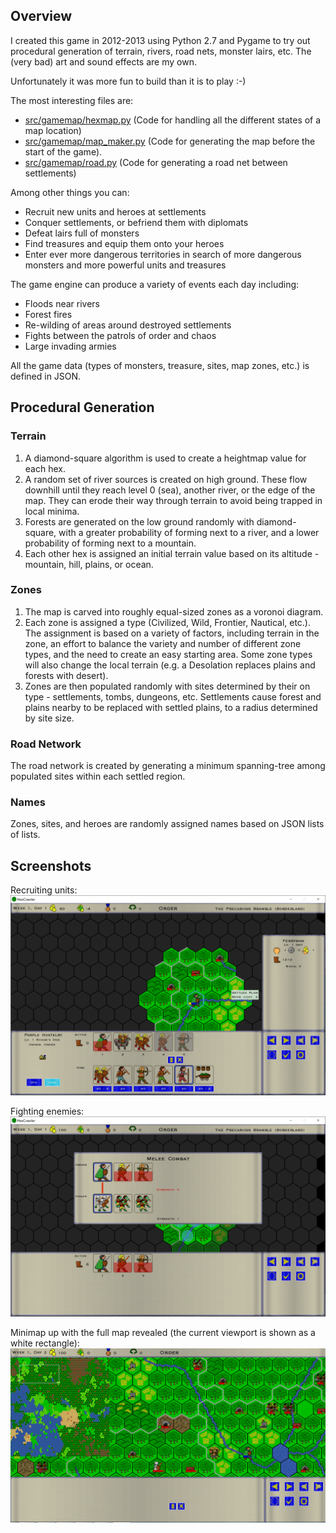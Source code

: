 ## Overview
I created this game in 2012-2013 using Python 2.7 and Pygame to try out procedural generation of terrain, rivers, road nets, monster lairs, etc. The (very bad) art and sound effects are my own.

Unfortunately it was more fun to build than it is to play :-) 

The most interesting files are:
* [src/gamemap/hexmap.py](https://github.com/cfmcdonald-78/Hexcrawler/blob/master/src/gamemap/hexmap.py) (Code for handling all the different states of a map location)
* [src/gamemap/map_maker.py](https://github.com/cfmcdonald-78/Hexcrawler/blob/master/src/gamemap/map_maker.py) (Code for generating the map before the start of the game).
* [src/gamemap/road.py](https://github.com/cfmcdonald-78/Hexcrawler/blob/master/src/gamemap/road.py) (Code for generating a road net between settlements)

Among other things you can:
* Recruit new units and heroes at settlements
* Conquer settlements, or befriend them with diplomats
* Defeat lairs full of monsters
* Find treasures and equip them onto your heroes
* Enter ever more dangerous territories in search of more dangerous monsters and more powerful units and treasures

The game engine can produce a variety of events each day including:
* Floods near rivers
* Forest fires
* Re-wilding of areas around destroyed settlements
* Fights between the patrols of order and chaos
* Large invading armies 

All the game data (types of monsters, treasure, sites, map zones, etc.) is defined in JSON. 

## Procedural Generation

### Terrain
1. A diamond-square algorithm is used to create a heightmap value for each hex.
1. A random set of river sources is created on high ground. These flow downhill until they reach level 0 (sea), another river, or the edge of the map. They can erode their way through terrain to avoid being trapped in local minima. 
1. Forests are generated on the low ground randomly with diamond-square, with a greater probability of forming next to a river, and a lower probability of forming next to a mountain.
1. Each other hex is assigned an initial terrain value based on its altitude - mountain, hill, plains, or ocean.

### Zones
1. The map is carved into roughly equal-sized zones as a voronoi diagram. 
1. Each zone is assigned a type (Civilized, Wild, Frontier, Nautical, etc.). The assignment is based on a variety of factors, including terrain in the zone, an effort to balance the variety and number of different zone types, and the need to create an easy starting area. Some zone types will also change the local terrain (e.g. a Desolation replaces plains and forests with desert).
1. Zones are then populated randomly with sites determined by their on type - settlements, tombs, dungeons, etc. Settlements cause forest and plains nearby to be replaced with settled plains, to a radius determined by site size. 

### Road Network

The road network is created by generating a minimum spanning-tree among populated sites within each settled region. 

### Names

Zones, sites, and heroes are randomly assigned names based on JSON lists of lists. 

## Screenshots
Recruiting units:
![Recruiting units](https://github.com/cfmcdonald-78/Hexcrawler/blob/master/src/images/recruiting.png)

Fighting enemies:
![Fighting enemies](https://github.com/cfmcdonald-78/Hexcrawler/blob/master/src/images/combat.png)

Minimap up with the full map revealed (the current viewport is shown as a white rectangle):
![Minimap](https://github.com/cfmcdonald-78/Hexcrawler/blob/master/src/images/minimap.png)

